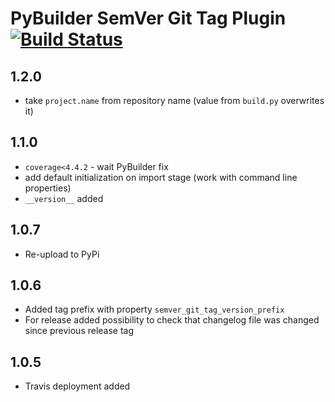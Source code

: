 PyBuilder SemVer Git Tag Plugin [![Build Status](https://travis-ci.org/AlexeySanko/pybuilder_semver_git_tag.svg?branch=master)](https://travis-ci.org/AlexeySanko/pybuilder_semver_git_tag)
=======================
1.2.0
---
- take `project.name` from repository name (value from `build.py` overwrites it)

1.1.0
---
- `coverage<4.4.2` - wait PyBuilder fix
- add default initialization on import stage (work with command line properties)
- `__version__` added

1.0.7
-----
- Re-upload to PyPi

1.0.6
-----
- Added tag prefix with property `semver_git_tag_version_prefix`
- For release added possibility to check that changelog file was changed since previous release tag

1.0.5
-----
- Travis deployment added